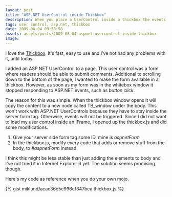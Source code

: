 ```yaml
---
layout: post
title: "ASP.NET UserControl inside Thickbox"
description: When you place a UserControl inside a thickbox the events of that user control will stop triggering. Here's how you can fix that problem.
tags: user control, asp.net, thickbox
date: 2009-08-04 03:58:58
assets: assets/posts/2009-08-04-aspnet-usercontrol-inside-thickbox
image: 
---
```


I love the [Thickbox](http://jquery.com/demo/thickbox/). It's fast, easy to use and I've not had any problems with it, until today.

I added an ASP.NET UserControl to a page. This user control was a form where readers should be able to submit comments. Additional to scrolling down to the bottom of the page, I wanted to make the form available in a thickbox. However, as soon as my form was in the whitebox window it stopped responding to ASP.NET events, such as <em>button click</em>.

The reason for this was simple. When the thickbox window opens it will copy the content to a new node called TB_window under the body. This won't work with ASP.NET UserControls because they have to stay inside the server form tag. Otherwise, events will not be triggered. Since I did not want to load my user control inside an IFrame, I opened up the thickbox.js and did some modifications.

1. Give your server side form tag some ID, mine is _aspnetForm_
2. In the thickbox.js, modify every code that adds or remove stuff from the body, to _#aspnetForm_ instead.

I think this might be less stable than just adding the elements to body and I've not tried it in Internet Explorer 6 yet. The solution seems promising though.

Here's my code as reference when you do your own mojo.

{% gist miklund/acac36e5e996ef347bca thickbox.js %}
